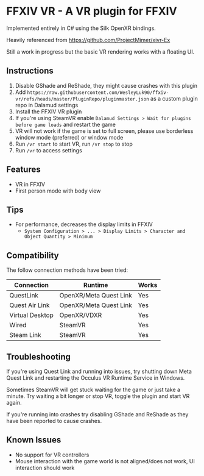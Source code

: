 # FFXIV VR - A VR plugin for FFXIV

Implemented entirely in C# using the Silk OpenXR bindings.

Heavily referenced from https://github.com/ProjectMimer/xivr-Ex

Still a work in progress but the basic VR rendering works with a floating UI.

## Instructions

1. Disable GShade and ReShade, they might cause crashes with this plugin
2. Add `https://raw.githubusercontent.com/WesleyLuk90/ffxiv-vr/refs/heads/master/PluginRepo/pluginmaster.json` as a custom plugin repo in Dalamud settings
3. Install the FFXIV VR plugin
4. If you're using SteamVR enable `Dalamud Settings > Wait for plugins before game loads` and restart the game
5. VR will not work if the game is set to full screen, please use borderless window mode (preferred) or window mode
6. Run `/vr start` to start VR, run `/vr stop` to stop
7. Run `/vr` to access settings

## Features
* VR in FFXIV
* First person mode with body view

## Tips
* For performance, decreases the display limits in FFXIV
  * `System Configuration > ... > Display Limits > Character and Object Quantity > Minimum`

## Compatibility

The follow connection methods have been tried:

| Connection | Runtime | Works |
| --- | --- | --- |
| QuestLink | OpenXR/Meta Quest Link | Yes |
| Quest Air Link | OpenXR/Meta Quest Link | Yes |
| Virtual Desktop | OpenXR/VDXR | Yes |
| Wired | SteamVR | Yes |
| Steam Link | SteamVR | Yes |

## Troubleshooting
If you're using Quest Link and running into issues, try shutting down Meta Quest Link and restarting the Occulus VR Runtime Service in Windows.

Sometimes SteamVR will get stuck waiting for the game or just take a minute. Try waiting a bit longer or stop VR, toggle the plugin and start VR again.

If you're running into crashes try disabling GShade and ReShade as they have been reported to cause crashes.

## Known Issues
* No support for VR controllers
* Mouse interaction with the game world is not aligned/does not work, UI interaction should work
